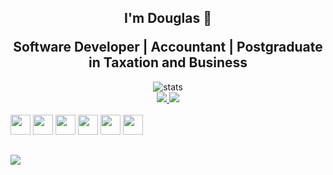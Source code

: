 <h2 align="center">I'm Douglas 👋 </p>Software Developer | Accountant | Postgraduate in Taxation and Business</h2>


<!-- Most Used Lenguage Stats -->
<div align="center">
  <img src="https://github-readme-stats.vercel.app/api/top-langs/?username=douglimaonline&layout=donut&theme=transparent&hide_border=true&title_color=d9d8d3" alt="stats"><br />
</div>


<!-- Repositories -->
<div align="center"<br>
  <a href="https://douglimaonline.github.io/meu-site">
  <img src="https://github-readme-stats.vercel.app/api/pin/?username=douglimaonline&repo=meu-site&theme=transparent&title_color=d9d8d3&hide_border=true" />
</a>
<a href="https://github.com/douglimaonline/Csharp">
  <img src="https://github-readme-stats.vercel.app/api/pin/?username=douglimaonline&repo=Csharp&theme=transparent&title_color=d9d8d3&hide_border=true" />
</a>
</div>

<!-- DevIcons -->
<div align="end" style="display: inline-block;"><br>
<img height="32" width="32" src="https://cdn.jsdelivr.net/gh/devicons/devicon/icons/csharp/csharp-original.svg" />
<img height="32" width="32" src="https://cdn.jsdelivr.net/gh/devicons/devicon/icons/python/python-original.svg" />
<img height="32" width="32" src="https://cdn.jsdelivr.net/gh/devicons/devicon/icons/javascript/javascript-original.svg" />
<img height="32" width="32" src="https://cdn.jsdelivr.net/gh/devicons/devicon/icons/html5/html5-plain.svg" />
<img height="32" width="32" src="https://cdn.jsdelivr.net/gh/devicons/devicon/icons/css3/css3-original.svg" />
<img height="32" width="32" src="https://cdn.jsdelivr.net/gh/devicons/devicon/icons/bootstrap/bootstrap-original.svg" />
</div>

##
<!-- Profile Counter -->
<img align="start" src="https://komarev.com/ghpvc/?username=douglimaonline&color=grey">
